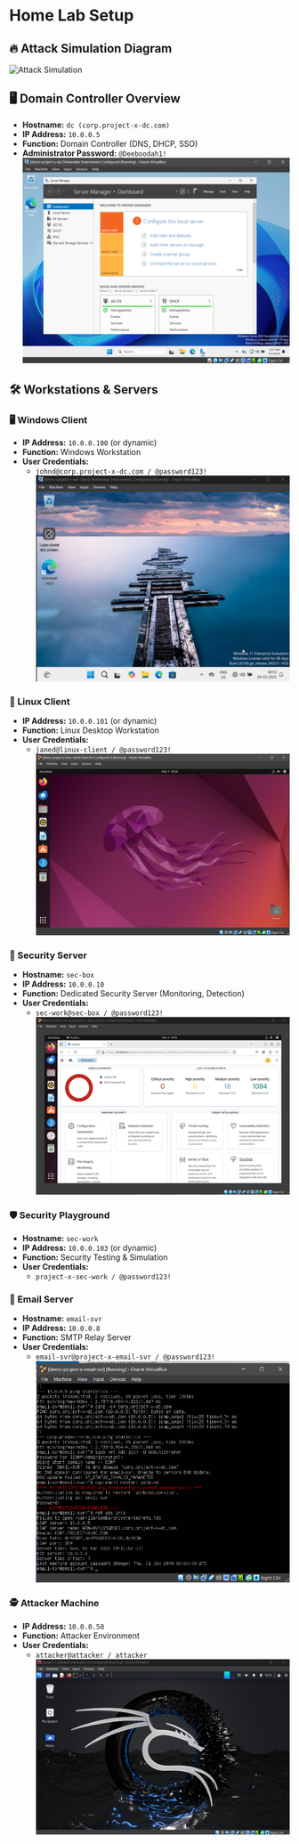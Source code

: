 # Home Lab Setup

## 🔥 Attack Simulation Diagram
![Attack Simulation](./assets/attack-simulation-diagram.png)

## 🖥️ Domain Controller Overview
- **Hostname:** `dc (corp.project-x-dc.com)`
- **IP Address:** `10.0.0.5`
- **Function:** Domain Controller (DNS, DHCP, SSO)
- **Administrator Password:** `@Deeboodah1!`
![Domain Controller](./assets/domain-controller.png)

## 🛠️ Workstations & Servers

### 🖥️ Windows Client
- **IP Address:** `10.0.0.100` (or dynamic)
- **Function:** Windows Workstation
- **User Credentials:**  
  - `johnd@corp.project-x-dc.com / @password123!`
![Windows Client](./assets/windows-client-workstation.png)

### 🐧 Linux Client
- **IP Address:** `10.0.0.101` (or dynamic)
- **Function:** Linux Desktop Workstation
- **User Credentials:**  
  - `janed@linux-client / @password123!`
![Linux Client](./assets/linux-client-workstation.png)

### 🔐 Security Server
- **Hostname:** `sec-box`
- **IP Address:** `10.0.0.10`
- **Function:** Dedicated Security Server (Monitoring, Detection)
- **User Credentials:**  
  - `sec-work@sec-box / @password123!`
![Security Server](./assets/security-server-handling-linux-and-windows-clients-along-with-dc.png)

### 🛡️ Security Playground
- **Hostname:** `sec-work`
- **IP Address:** `10.0.0.103` (or dynamic)
- **Function:** Security Testing & Simulation
- **User Credentials:**  
  - `project-x-sec-work / @password123!`

### 📧 Email Server
- **Hostname:** `email-svr`
- **IP Address:** `10.0.0.8`
- **Function:** SMTP Relay Server
- **User Credentials:**  
  - `email-svr@project-x-email-svr / @password123!`
![Email Server](./assets/email-server-workstation.png)

### 🕵️ Attacker Machine
- **IP Address:** `10.0.0.50`
- **Function:** Attacker Environment
- **User Credentials:**  
  - `attacker@attacker / attacker`
![Attacker Machine](./assets/attacker-machine.png)


